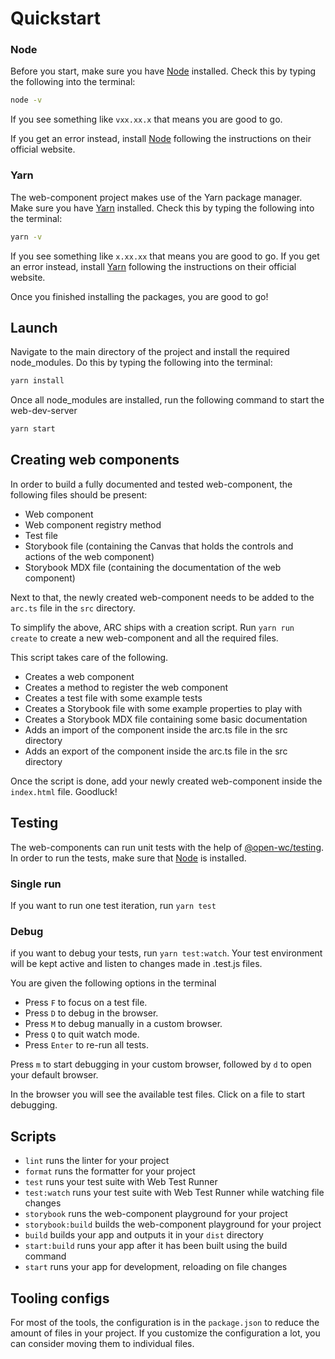 # Quickstart

### Node
Before you start, make sure you have [Node](https://nodejs.org/) installed.
Check this by typing the following into the terminal:

```bash
node -v
```

If you see something like `vxx.xx.x` that means you are good to go.

If you get an error instead, install [Node](https://nodejs.org/) following the instructions on their official website.

### Yarn
The web-component project makes use of the Yarn package manager.
Make sure you have [Yarn](https://yarnpkg.com/) installed.
Check this by typing the following into the terminal:

```bash
yarn -v
```

If you see something like `x.xx.xx` that means you are good to go.
If you get an error instead, install [Yarn](https://yarnpkg.com/) following the instructions on their official website.

Once you finished installing the packages, you are good to go!

## Launch
Navigate to the main directory of the project and install the required node_modules.
Do this by typing the following into the terminal:

```bash
yarn install
```

Once all node_modules are installed, run the following command to start the web-dev-server

```bash
yarn start
```

## Creating web components
In order to build a fully documented and tested web-component, the following files should be present:
* Web component
* Web component registry method
* Test file
* Storybook file (containing the Canvas that holds the controls and actions of the web component)
* Storybook MDX file (containing the documentation of the web component)

Next to that, the newly created web-component needs to be added to the `arc.ts` file in the `src` directory.

To simplify the above, ARC ships with a creation script.
Run `yarn run create` to create a new web-component and all the required files.

This script takes care of the following.
* Creates a web component
* Creates a method to register the web component
* Creates a test file with some example tests
* Creates a Storybook file with some example properties to play with
* Creates a Storybook MDX file containing some basic documentation
* Adds an import of the component inside the arc.ts file in the src directory
* Adds an export of the component inside the arc.ts file in the src directory

Once the script is done, add your newly created web-component inside the `index.html` file.
Goodluck!

## Testing
The web-components can run unit tests with the help of [@open-wc/testing](https://open-wc.org/docs/testing/helpers/).
In order to run the tests, make sure that [Node](https://nodejs.org/) is installed.

### Single run
If you want to run one test iteration, run `yarn test`

### Debug
if you want to debug your tests, run `yarn test:watch`.
Your test environment will be kept active and listen to changes made in .test.js files.

You are given the following options in the terminal
- Press `F` to focus on a test file.
- Press `D` to debug in the browser.
- Press `M` to debug manually in a custom browser.
- Press `Q` to quit watch mode.
- Press `Enter` to re-run all tests.

Press `m` to start debugging in your custom browser, followed by `d` to open your default browser.

In the browser you will see the available test files. Click on a file to start debugging.

## Scripts
- `lint` runs the linter for your project
- `format` runs the formatter for your project
- `test` runs your test suite with Web Test Runner
- `test:watch` runs your test suite with Web Test Runner while watching file changes
- `storybook` runs the web-component playground for your project
- `storybook:build` builds the web-component playground for your project
- `build` builds your app and outputs it in your `dist` directory
- `start:build` runs your app after it has been built using the build command
- `start` runs your app for development, reloading on file changes

## Tooling configs
For most of the tools, the configuration is in the `package.json` to reduce the amount of files in your project.
If you customize the configuration a lot, you can consider moving them to individual files.
